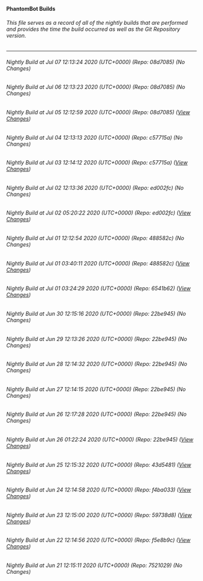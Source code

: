 **PhantomBot Builds**

###### This file serves as a record of all of the nightly builds that are performed and provides the time the build occurred as well as the Git Repository version.
-------------------------------------------------------------------------------------------------------------
###### Nightly Build at Jul 07 12:13:24 2020 (UTC+0000) (Repo: 08d7085) (No Changes)
###### Nightly Build at Jul 06 12:13:23 2020 (UTC+0000) (Repo: 08d7085) (No Changes)
###### Nightly Build at Jul 05 12:12:59 2020 (UTC+0000) (Repo: 08d7085) ([View Changes](https://github.com/PhantomBot/PhantomBot/compare/c57715a...08d7085))
###### Nightly Build at Jul 04 12:13:13 2020 (UTC+0000) (Repo: c57715a) (No Changes)
###### Nightly Build at Jul 03 12:14:12 2020 (UTC+0000) (Repo: c57715a) ([View Changes](https://github.com/PhantomBot/PhantomBot/compare/ed002fc...c57715a))
###### Nightly Build at Jul 02 12:13:36 2020 (UTC+0000) (Repo: ed002fc) (No Changes)
###### Nightly Build at Jul 02 05:20:22 2020 (UTC+0000) (Repo: ed002fc) ([View Changes](https://github.com/PhantomBot/PhantomBot/compare/488582c...ed002fc))
###### Nightly Build at Jul 01 12:12:54 2020 (UTC+0000) (Repo: 488582c) (No Changes)
###### Nightly Build at Jul 01 03:40:11 2020 (UTC+0000) (Repo: 488582c) ([View Changes](https://github.com/PhantomBot/PhantomBot/compare/6541b62...488582c))
###### Nightly Build at Jul 01 03:24:29 2020 (UTC+0000) (Repo: 6541b62) ([View Changes](https://github.com/PhantomBot/PhantomBot/compare/22be945...6541b62))
###### Nightly Build at Jun 30 12:15:16 2020 (UTC+0000) (Repo: 22be945) (No Changes)
###### Nightly Build at Jun 29 12:13:26 2020 (UTC+0000) (Repo: 22be945) (No Changes)
###### Nightly Build at Jun 28 12:14:32 2020 (UTC+0000) (Repo: 22be945) (No Changes)
###### Nightly Build at Jun 27 12:14:15 2020 (UTC+0000) (Repo: 22be945) (No Changes)
###### Nightly Build at Jun 26 12:17:28 2020 (UTC+0000) (Repo: 22be945) (No Changes)
###### Nightly Build at Jun 26 01:22:24 2020 (UTC+0000) (Repo: 22be945) ([View Changes](https://github.com/PhantomBot/PhantomBot/compare/43d5481...22be945))
###### Nightly Build at Jun 25 12:15:32 2020 (UTC+0000) (Repo: 43d5481) ([View Changes](https://github.com/PhantomBot/PhantomBot/compare/f4ba033...43d5481))
###### Nightly Build at Jun 24 12:14:58 2020 (UTC+0000) (Repo: f4ba033) ([View Changes](https://github.com/PhantomBot/PhantomBot/compare/59738d8...f4ba033))
###### Nightly Build at Jun 23 12:15:00 2020 (UTC+0000) (Repo: 59738d8) ([View Changes](https://github.com/PhantomBot/PhantomBot/compare/f5e8b9c...59738d8))
###### Nightly Build at Jun 22 12:14:56 2020 (UTC+0000) (Repo: f5e8b9c) ([View Changes](https://github.com/PhantomBot/PhantomBot/compare/7521029...f5e8b9c))
###### Nightly Build at Jun 21 12:15:11 2020 (UTC+0000) (Repo: 7521029) (No Changes)
